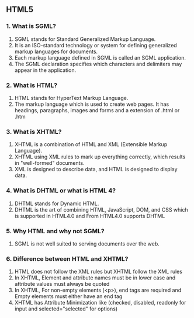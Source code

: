 ## HTML5

### 1.	What is SGML?
1. SGML stands for Standard Generalized Markup Language.
1. It is an ISO-standard technology or system for defining generalized markup languages for documents.
1. Each markup language defined in SGML is called an SGML application.
1. The SGML declaration specifies which characters and delimiters may appear in the application.

### 2.	What is HTML?
1. HTML stands for HyperText Markup Language.
1. The markup language which is used to create web pages. It has headings, paragraphs, images and forms and a extension of .html or .htm

### 3. What is XHTML?
1. XHTML is a combination of HTML and XML (Extensible Markup Language).
1. XHTML using XML rules to mark up everything correctly, which results in "well-formed" documents.
1. XML is designed to describe data, and HTML is designed to display data.

### 4. What is DHTML or what is HTML 4?
1.	DHTML stands for Dynamic HTML.
1.	DHTML is the art of combining HTML, JavaScript, DOM, and CSS which is supported in HTML4.0 and From HTML4.0 supports DHTML

### 5. Why HTML and why not SGML?
1. SGML is not well suited to serving documents over the web.

### 6.	Difference between HTML and XHTML?
1. HTML does not follow the XML rules but XHTML follow the XML rules
1. In XHTML, Element and attribute names must be in lower case and attribute values must always be quoted
1. In XHTML, For non-empty elements (&lt;p&gt;), end tags are required and Empty elements must either have an end tag
1. XHTML has Attribute Minimization like (checked, disabled, readonly for input and selected="selected" for options)
